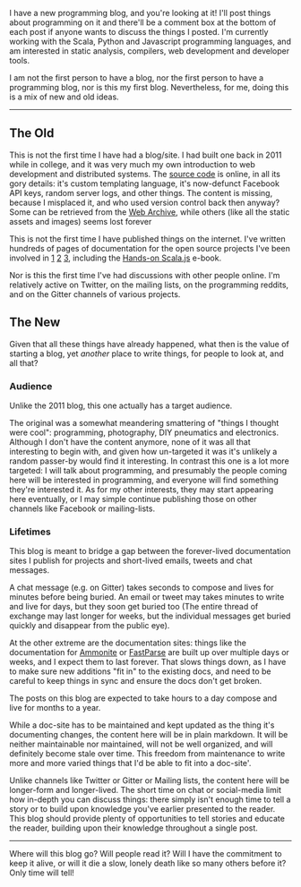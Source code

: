 I have a new programming blog, and you're looking at it! I'll post things
about programming on it and there'll be a comment box at the bottom of each
post if anyone wants to discuss the things I posted. I'm currently working with
the Scala, Python and Javascript programming languages, and am interested in
static analysis, compilers, web development and developer tools.

I am not the first person to have a blog, nor the first person to have a
programming blog, nor is this my first blog. Nevertheless, for me, doing
this is a mix of new and old ideas.

-------------------------------------------------------------------------------

## The Old

This is not the first time I have had a blog/site. I had built one back
in 2011 while in college, and it was very much my own introduction to
web development and distributed systems. The [source code][0] is online, in
all its gory details: it's custom templating language, it's now-defunct
Facebook API keys, random server logs, and other things. The content is
missing, because I misplaced it, and who used version control back then
anyway? Some can be retrieved from the [Web Archive], while others
(like all the static assets and images) seems lost forever

This is not the first time I have published things on the internet. I've
written hundreds of pages of documentation for the open source projects I've
been involved in [1] [2] [3], including the [Hands-on Scala.js] e-book.

Nor is this the first time I've had discussions with other people online.
I'm relatively active on Twitter, on the mailing lists, on the programming
reddits, and on the Gitter channels of various projects.

## The New

Given that all these things have already happened, what then is the value
of starting a blog, yet *another* place to write things, for people to look
at, and all that?

### Audience

Unlike the 2011 blog, this one actually has a target audience.

The original was a somewhat meandering smattering of "things I thought were
cool": programming, photography, DIY pneumatics and electronics. Although I
don't have the content anymore, none of it was all that interesting to begin
with, and given how un-targeted it was it's unlikely a random passer-by would
find it interesting. In contrast this one is a lot more targeted: I will talk
about programming, and presumably the people coming here will be interested in
programming, and everyone will find something they're interested it. As for
my other interests, they may start appearing here eventually, or I may simple
continue publishing those on other channels like Facebook or mailing-lists.

### Lifetimes

This blog is meant to bridge a gap between the forever-lived documentation
sites I publish for projects and short-lived emails, tweets and chat messages.

A chat message (e.g. on Gitter) takes seconds to compose and lives for minutes
before being buried. An email or tweet may takes minutes to write and live for
days, but they soon get buried too (The entire thread of exchange may last
longer for weeks, but the individual messages get buried quickly and disappear
from the public eye).

At the other extreme are the documentation sites: things like the documentation
for [Ammonite][1] or [FastParse][3] are built up over multiple days or weeks,
and I expect them to last forever. That slows things down, as I have to make
sure new additions "fit in" to the existing docs, and need to be careful to
keep things in sync and ensure the docs don't get broken.

The posts on this blog are expected to take hours to a day compose and live for
months to a year.

While a doc-site has to be maintained and kept updated as the thing it's
documenting changes, the content here will be in plain markdown. It will be
neither maintainable nor maintained, will not be well organized, and will
definitely become stale over time. This freedom from maintenance to write more
and more varied things that I'd be able to fit into a doc-site'.

Unlike channels like Twitter or Gitter or Mailing lists, the content here
will be longer-form and longer-lived. The short time on chat or social-media
limit how in-depth you can discuss things: there simply isn't enough time to
tell a story or to build upon knowledge you've earlier presented to the reader.
This blog should provide plenty of opportunities to tell stories and educate
the reader, building upon their knowledge throughout a single post.

-------------------------------------------------------------------------------

Where will this blog go? Will people read it? Will I have the commitment to
keep it alive, or will it die a slow, lonely death like so many others before
it? Only time will tell!

[0]: https://github.com/lihaoyi/mysite
[Web Archive]: https://web.archive.org/web/20111203164223/http://www.techcreation.sg/
[1]: http://lihaoyi.github.io/Ammonite/
[2]: http://lihaoyi.github.io/scalatags/
[3]: http://lihaoyi.github.io/fastparse/
[Hands-on Scala.js]: http://lihaoyi.github.io/hands-on-scala-js/
[4]: http://lihaoyi.github.io/Scalatex/
[5]: https://en.wikipedia.org/wiki/Don%27t_repeat_yourself
